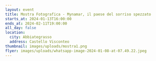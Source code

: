 ```yaml
---
layout: event
title: Mostra Fotografica - Mynamar, il paese del sorriso spezzato
starts_at: 2024-01-13T16:00:00
ends_at: 2024-02-11T19:00:00
all_day: false
location:
  city: Abbiategrasso
  address: Castello Visconteo
thumbnail: images/uploads/mostra1.png
flyer: images/uploads/whatsapp-image-2024-01-08-at-07.49.22.jpeg
---
```

